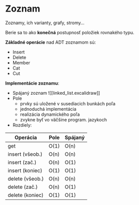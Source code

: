 # Zoznam
Zoznamy, ich varianty, grafy, stromy...

Berie sa to ako **konečná** postupnosť položiek rovnakého typu.

**Základné operácie** nad ADT zoznamom sú:
- Insert
- Delete
- Member
- Cat
- Cut

**Implementácie zoznamu**:
- Spájaný zoznam
![[linked_list.excalidraw]]
- Pole
	- prvky sú uložené v susediacich bunkách poľa
	- jednoduchá implementácia
	- realizácia dynamického poľa
	- zvykne byť vo väčšine program. jazykoch
- Rozdiely:

Operácia|Pole|Spájaný
---|---|---
get|O(1)|O(n)
insert (všeob.)|O(n)|O(n)
insert (zač.)|O(n)|O(1)
insert (koniec)|O(1)|O(1)
delete (všeob.)|O(n)|O(n)
delete (zač.)|O(n)|O(1)
delete (koniec)|O(1)|O(1)
